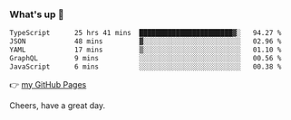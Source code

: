 ### What's up 👋

<!--START_SECTION:waka-->

```txt
TypeScript      25 hrs 41 mins  ███████████████████████▓░   94.27 %
JSON            48 mins         ▓░░░░░░░░░░░░░░░░░░░░░░░░   02.96 %
YAML            17 mins         ▒░░░░░░░░░░░░░░░░░░░░░░░░   01.10 %
GraphQL         9 mins          ░░░░░░░░░░░░░░░░░░░░░░░░░   00.56 %
JavaScript      6 mins          ░░░░░░░░░░░░░░░░░░░░░░░░░   00.38 %
```

<!--END_SECTION:waka-->

👉 [my GitHub Pages](https://ykzhukian.github.io)

Cheers, have a great day.

